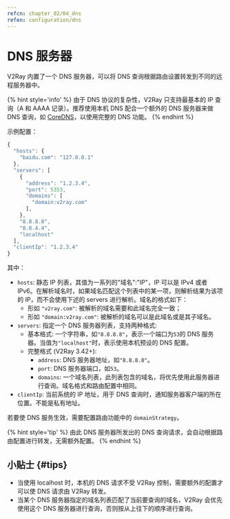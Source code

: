```yaml
---
refcn: chapter_02/04_dns
refen: configuration/dns
---
```


# DNS 服务器

V2Ray 内置了一个 DNS 服务器，可以将 DNS 查询根据路由设置转发到不同的远程服务器中。

{% hint style='info' %}
由于 DNS 协议的复杂性，V2Ray 只支持最基本的 IP 查询（A 和 AAAA 记录）。推荐使用本机 DNS 配合一个额外的 DNS 服务器来做 DNS 查询，如 [CoreDNS](https://coredns.io/)，以使用完整的 DNS 功能。
{% endhint %}

示例配置：

```javascript
{
  "hosts": {
    "baidu.com": "127.0.0.1"
  },
  "servers": [
    {
      "address": "1.2.3.4",
      "port": 5353,
      "domains": [
        "domain:v2ray.com"
      ],
    },
    "8.8.8.8",
    "8.8.4.4",
    "localhost"
  ],
  "clientIp": "1.2.3.4"
}
```

其中：

* `hosts`: 静态 IP 列表，其值为一系列的"域名":"IP"，IP 可以是 IPv4 或者 IPv6。在解析域名时，如果域名匹配这个列表中的某一项，则解析结果为该项的 IP，而不会使用下述的 servers 进行解析。域名的格式如下：
  * 形如 `"v2ray.com"`: 被解析的域名需要和此域名完全一致；
  * 形如 `"domain:v2ray.com"`: 被解析的域名可以是此域名或是其子域名。
* `servers`: 指定一个 DNS 服务器列表，支持两种格式: 
  * 基本格式: 一个字符串，如`"8.8.8.8"`，表示一个端口为`53`的 DNS 服务器。当值为`"localhost"`时，表示使用本机预设的 DNS 配置。
  * 完整格式 (V2Ray 3.42+):
    * `address`: DNS 服务器地址，如`"8.8.8.8"`。
    * `port`: DNS 服务器端口，如`53`。
    * `domains`: 一个域名列表，此列表包含的域名，将优先使用此服务器进行查询。域名格式和路由配置中相同。
* `clientIp`: 当前系统的 IP 地址，用于 DNS 查询时，通知服务器客户端的所在位置。不能是私有地址。

若要使 DNS 服务生效，需要配置路由功能中的 `domainStrategy`。

{% hint style='tip' %}
由此 DNS 服务器所发出的 DNS 查询请求，会自动根据路由配置进行转发，无需额外配置。
{% endhint %}

## 小贴士 {#tips}

* 当使用 localhost 时，本机的 DNS 请求不受 V2Ray 控制，需要额外的配置才可以使 DNS 请求由 V2Ray 转发。
* 当某个 DNS 服务器指定的域名列表匹配了当前要查询的域名，V2Ray 会优先使用这个 DNS 服务器进行查询，否则按从上往下的顺序进行查询。
